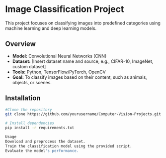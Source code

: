 # Image Classification Project
This project focuses on classifying images into predefined categories using machine learning and deep learning models. 
## Overview
- **Model:** Convolutional Neural Networks (CNN)
- **Dataset:** [Insert dataset name and source, e.g., CIFAR-10, ImageNet, custom dataset]
- **Tools:** Python, TensorFlow/PyTorch, OpenCV
- **Goal:** To classify images based on their content, such as animals, objects, or scenes.
## Installation
```bash
#Clone the repository
git clone https://github.com/yourusername/Computer-Vision-Projects.git

# Install dependencies
pip install -r requirements.txt

Usage
Download and preprocess the dataset.
Train the classification model using the provided script.
Evaluate the model's performance.
